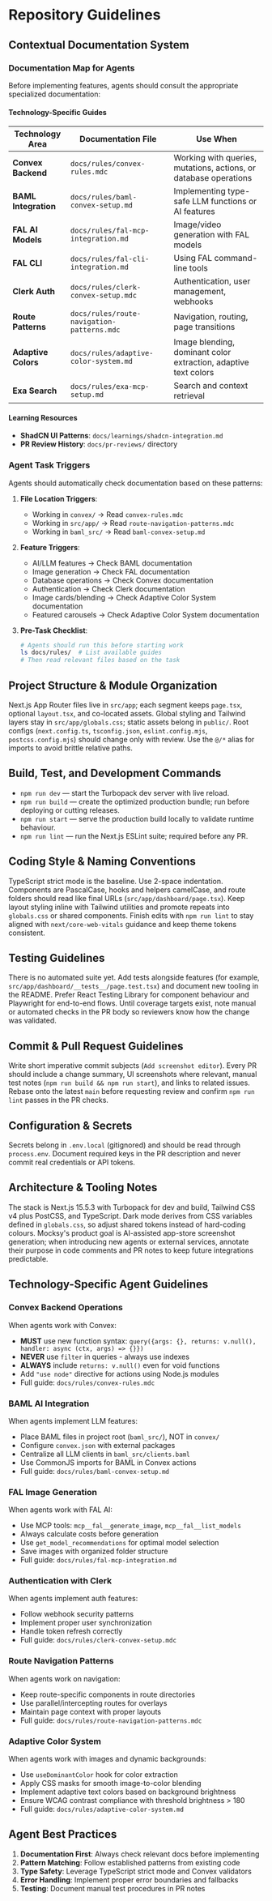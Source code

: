 # Repository Guidelines

## Contextual Documentation System

### Documentation Map for Agents

Before implementing features, agents should consult the appropriate specialized documentation:

#### Technology-Specific Guides
| Technology Area | Documentation File | Use When |
|----------------|-------------------|-----------|
| **Convex Backend** | `docs/rules/convex-rules.mdc` | Working with queries, mutations, actions, or database operations |
| **BAML Integration** | `docs/rules/baml-convex-setup.md` | Implementing type-safe LLM functions or AI features |
| **FAL AI Models** | `docs/rules/fal-mcp-integration.md` | Image/video generation with FAL models |
| **FAL CLI** | `docs/rules/fal-cli-integration.md` | Using FAL command-line tools |
| **Clerk Auth** | `docs/rules/clerk-convex-setup.mdc` | Authentication, user management, webhooks |
| **Route Patterns** | `docs/rules/route-navigation-patterns.mdc` | Navigation, routing, page transitions |
| **Adaptive Colors** | `docs/rules/adaptive-color-system.md` | Image blending, dominant color extraction, adaptive text colors |
| **Exa Search** | `docs/rules/exa-mcp-setup.md` | Search and context retrieval |

#### Learning Resources
- **ShadCN UI Patterns**: `docs/learnings/shadcn-integration.md`
- **PR Review History**: `docs/pr-reviews/` directory

### Agent Task Triggers

Agents should automatically check documentation based on these patterns:

1. **File Location Triggers**:
   - Working in `convex/` → Read `convex-rules.mdc`
   - Working in `src/app/` → Read `route-navigation-patterns.mdc`
   - Working in `baml_src/` → Read `baml-convex-setup.md`

2. **Feature Triggers**:
   - AI/LLM features → Check BAML documentation
   - Image generation → Check FAL documentation
   - Database operations → Check Convex documentation
   - Authentication → Check Clerk documentation
   - Image cards/blending → Check Adaptive Color System documentation
   - Featured carousels → Check Adaptive Color System documentation

3. **Pre-Task Checklist**:
   ```bash
   # Agents should run this before starting work
   ls docs/rules/  # List available guides
   # Then read relevant files based on the task
   ```

## Project Structure & Module Organization
Next.js App Router files live in `src/app`; each segment keeps `page.tsx`, optional `layout.tsx`, and co-located assets. Global styling and Tailwind layers stay in `src/app/globals.css`; static assets belong in `public/`. Root configs (`next.config.ts`, `tsconfig.json`, `eslint.config.mjs`, `postcss.config.mjs`) should change only with review. Use the `@/*` alias for imports to avoid brittle relative paths.

## Build, Test, and Development Commands
- `npm run dev` — start the Turbopack dev server with live reload.
- `npm run build` — create the optimized production bundle; run before deploying or cutting releases.
- `npm run start` — serve the production build locally to validate runtime behaviour.
- `npm run lint` — run the Next.js ESLint suite; required before any PR.

## Coding Style & Naming Conventions
TypeScript strict mode is the baseline. Use 2-space indentation. Components are PascalCase, hooks and helpers camelCase, and route folders should read like final URLs (`src/app/dashboard/page.tsx`). Keep layout styling inline with Tailwind utilities and promote repeats into `globals.css` or shared components. Finish edits with `npm run lint` to stay aligned with `next/core-web-vitals` guidance and keep theme tokens consistent.

## Testing Guidelines
There is no automated suite yet. Add tests alongside features (for example, `src/app/dashboard/__tests__/page.test.tsx`) and document new tooling in the README. Prefer React Testing Library for component behaviour and Playwright for end-to-end flows. Until coverage targets exist, note manual or automated checks in the PR body so reviewers know how the change was validated.

## Commit & Pull Request Guidelines
Write short imperative commit subjects (`Add screenshot editor`). Every PR should include a change summary, UI screenshots where relevant, manual test notes (`npm run build && npm run start`), and links to related issues. Rebase onto the latest `main` before requesting review and confirm `npm run lint` passes in the PR checks.

## Configuration & Secrets
Secrets belong in `.env.local` (gitignored) and should be read through `process.env`. Document required keys in the PR description and never commit real credentials or API tokens.

## Architecture & Tooling Notes
The stack is Next.js 15.5.3 with Turbopack for dev and build, Tailwind CSS v4 plus PostCSS, and TypeScript. Dark mode derives from CSS variables defined in `globals.css`, so adjust shared tokens instead of hard-coding colours. Mocksy's product goal is AI-assisted app-store screenshot generation; when introducing new agents or external services, annotate their purpose in code comments and PR notes to keep future integrations predictable.

## Technology-Specific Agent Guidelines

### Convex Backend Operations
When agents work with Convex:
- **MUST** use new function syntax: `query({args: {}, returns: v.null(), handler: async (ctx, args) => {}})`
- **NEVER** use `filter` in queries - always use indexes
- **ALWAYS** include `returns: v.null()` even for void functions
- Add `"use node"` directive for actions using Node.js modules
- Full guide: `docs/rules/convex-rules.mdc`

### BAML AI Integration
When agents implement LLM features:
- Place BAML files in project root (`baml_src/`), NOT in `convex/`
- Configure `convex.json` with external packages
- Centralize all LLM clients in `baml_src/clients.baml`
- Use CommonJS imports for BAML in Convex actions
- Full guide: `docs/rules/baml-convex-setup.md`

### FAL Image Generation
When agents work with FAL AI:
- Use MCP tools: `mcp__fal__generate_image`, `mcp__fal__list_models`
- Always calculate costs before generation
- Use `get_model_recommendations` for optimal model selection
- Save images with organized folder structure
- Full guide: `docs/rules/fal-mcp-integration.md`

### Authentication with Clerk
When agents implement auth features:
- Follow webhook security patterns
- Implement proper user synchronization
- Handle token refresh correctly
- Full guide: `docs/rules/clerk-convex-setup.mdc`

### Route Navigation Patterns
When agents work on navigation:
- Keep route-specific components in route directories
- Use parallel/intercepting routes for overlays
- Maintain page context with proper layouts
- Full guide: `docs/rules/route-navigation-patterns.mdc`

### Adaptive Color System
When agents work with images and dynamic backgrounds:
- Use `useDominantColor` hook for color extraction
- Apply CSS masks for smooth image-to-color blending
- Implement adaptive text colors based on background brightness
- Ensure WCAG contrast compliance with threshold brightness > 180
- Full guide: `docs/rules/adaptive-color-system.md`

## Agent Best Practices

1. **Documentation First**: Always check relevant docs before implementing
2. **Pattern Matching**: Follow established patterns from existing code
3. **Type Safety**: Leverage TypeScript strict mode and Convex validators
4. **Error Handling**: Implement proper error boundaries and fallbacks
5. **Testing**: Document manual test procedures in PR notes
